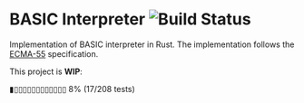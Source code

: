# BASIC Interpreter ![Build Status][travis]

Implementation of BASIC interpreter in Rust. The implementation follows the [ECMA-55] specification.

This project is **WIP**:

▮▯▯▯▯▯▯▯▯▯▯▯▯ 8% (17/208 tests)

[ECMA-55]: https://buraphakit.sourceforge.io/ECMA-55,1st_Edition,_January_1978.pdf
[travis]: https://travis-ci.com/boxdot/basic-rs.svg?branch=master
